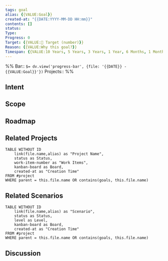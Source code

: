 ```yaml
---
tags: goal
alias: {{VALUE:Goal}}
created-at: "{{DATE:YYYY-MM-DD HH:mm}}"
contents: []
status:
Type: 
Progress: 0
Target: {{VALUE:🎯 Target (number)}}
Reason: {{VALUE:Why this goal?}}
Timespan: {{VALUE:10 Years, 5 Years, 3 Years, 1 Year, 6 Months, 1 Month, 1 Week}}
---
```

%%
Bar:: `$= dv.view('progress-bar', {file: '{{DATE}} - {{VALUE:Goal}}'})`
Projects:: 
%%


## Intent

## Scope

## Roadmap

## Related Projects
```dataview
TABLE WITHOUT ID
	link(file.name,alias) as "Project Name",
	status as Status,
	work-item-number as "Work Items",
	kanban-board as Board,
	created-at as "Creation Time"
FROM #project
WHERE parent = this.file.name OR contains(goals, this.file.name)
```

## Related Scenarios
```dataview
TABLE WITHOUT ID
	link(file.name,alias) as "Scenario",
	status as Status,
	level as Level,
	kanban-board as Board,
	created-at as "Creation Time"
FROM #project
WHERE parent = this.file.name OR contains(goals, this.file.name)
```

## Discussion
